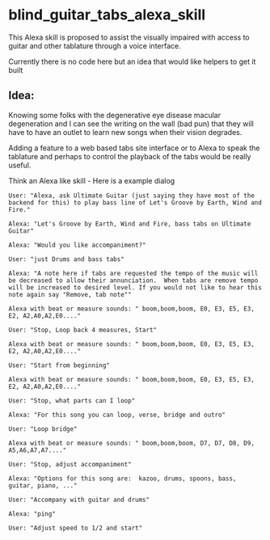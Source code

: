 # blind_guitar_tabs_alexa_skill
This Alexa skill is proposed to assist the visually impaired with access to guitar and other tablature through a voice interface.

Currently there is no code here but an idea that would like helpers to get it built

## Idea:
Knowing some folks with the degenerative eye disease macular degeneration and I can see the writing on the wall (bad pun) that they will have to have an outlet to learn new songs when their vision degrades.

Adding a feature to a web based tabs site interface or to Alexa to speak the tablature and perhaps to control the playback of the tabs would be really useful.

Think an Alexa like skill - Here is a example dialog
```
User: "Alexa, ask Ultimate Guitar (just saying they have most of the backend for this) to play bass line of Let's Groove by Earth, Wind and Fire."

Alexa: "Let's Groove by Earth, Wind and Fire, bass tabs on Ultimate Guitar"

Alexa: "Would you like accompaniment?"

User: "just Drums and bass tabs"

Alexa: "A note here if tabs are requested the tempo of the music will be decreased to allow their annunciation.  When tabs are remove tempo will be increased to desired level. If you would not like to hear this note again say "Remove, tab note""

Alexa with beat or measure sounds: " boom,boom,boom, E0, E3, E5, E3, E2, A2,A0,A2,E0...."

User: "Stop, Loop back 4 measures, Start"

Alexa with beat or measure sounds: " boom,boom,boom, E0, E3, E5, E3, E2, A2,A0,A2,E0...."

User: "Start from beginning"

Alexa with beat or measure sounds: " boom,boom,boom, E0, E3, E5, E3, E2, A2,A0,A2,E0...."

User: "Stop, what parts can I loop"

Alexa: "For this song you can loop, verse, bridge and outro"

User: "Loop bridge"

Alexa with beat or measure sounds: " boom,boom,boom, D7, D7, D8, D9, A5,A6,A7,A7...."

User: "Stop, adjust accompaniment"

Alexa: "Options for this song are:  kazoo, drums, spoons, bass, guitar, piano, ..."

User: "Accompany with guitar and drums"

Alexa: "ping"

User: "Adjust speed to 1/2 and start"
```
